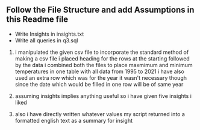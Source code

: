 ## Follow the File Structure and add Assumptions in this Readme file

- Write Insights in insights.txt
- Write all queries in q3.sql

1. i manipulated the given csv file to incorporate the standard method of making a csv file
    i placed heading for the rows at the starting followed by the data
    i combined both the files to place maxmimum and minimum temperatures in one table with all data from 1995 to 2021
    i have also used an extra row which was for the year it wasn't necessary though since the date which would be filled in one row will be of same year

2. assuming insights implies anything useful so i have given five insights i liked
3. also i have directly written whatever values my script returned into a formatted english text as a summary for insight
